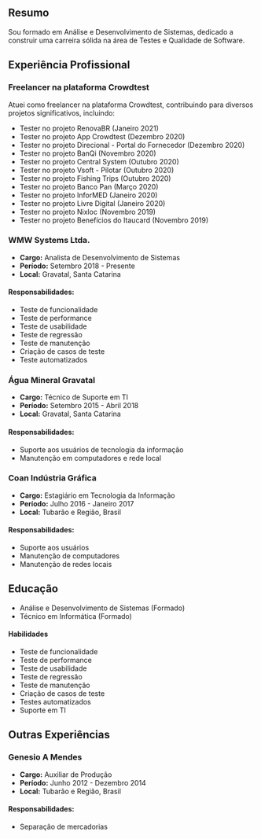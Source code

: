 

## Resumo
Sou formado em Análise e Desenvolvimento de Sistemas, dedicado a construir uma carreira sólida na área de Testes e Qualidade de Software.

## Experiência Profissional
### Freelancer na plataforma Crowdtest
Atuei como freelancer na plataforma Crowdtest, contribuindo para diversos projetos significativos, incluindo:

- Tester no projeto RenovaBR (Janeiro 2021)
- Tester no projeto App Crowdtest (Dezembro 2020)
- Tester no projeto Direcional - Portal do Fornecedor (Dezembro 2020)
- Tester no projeto BanQi (Novembro 2020)
- Tester no projeto Central System (Outubro 2020)
- Tester no projeto Vsoft - Pilotar (Outubro 2020)
- Tester no projeto Fishing Trips (Outubro 2020)
- Tester no projeto Banco Pan (Março 2020)
- Tester no projeto InforMED (Janeiro 2020)
- Tester no projeto Livre Digital (Janeiro 2020)
- Tester no projeto Nixloc (Novembro 2019)
- Tester no projeto Benefícios do Itaucard (Novembro 2019)

### WMW Systems Ltda.
- **Cargo:** Analista de Desenvolvimento de Sistemas
- **Período:** Setembro 2018 - Presente
- **Local:** Gravatal, Santa Catarina
#### Responsabilidades:
  - Teste de funcionalidade
  - Teste de performance
  - Teste de usabilidade
  - Teste de regressão
  - Teste de manutenção
  - Criação de casos de teste
  - Teste automatizados

### Água Mineral Gravatal
- **Cargo:** Técnico de Suporte em TI
- **Período:** Setembro 2015 - Abril 2018
- **Local:** Gravatal, Santa Catarina
#### Responsabilidades:
  - Suporte aos usuários de tecnologia da informação
  - Manutenção em computadores e rede local

### Coan Indústria Gráfica
- **Cargo:** Estagiário em Tecnologia da Informação
- **Período:** Julho 2016 - Janeiro 2017
- **Local:** Tubarão e Região, Brasil
#### Responsabilidades:
  - Suporte aos usuários
  - Manutenção de computadores
  - Manutenção de redes locais

## Educação
- Análise e Desenvolvimento de Sistemas (Formado)
- Técnico em Informática (Formado)

#### Habilidades
- Teste de funcionalidade
- Teste de performance
- Teste de usabilidade
- Teste de regressão
- Teste de manutenção
- Criação de casos de teste
- Testes automatizados
- Suporte em TI

## Outras Experiências
### Genesio A Mendes
- **Cargo:** Auxiliar de Produção
- **Período:** Junho 2012 - Dezembro 2014
- **Local:** Tubarão e Região, Brasil
#### Responsabilidades:
  - Separação de mercadorias
